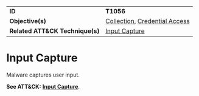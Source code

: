 |||
|---------|------------------------|
|**ID**|**T1056**|
|**Objective(s)**|[Collection](https://github.com/MAECProject/malware-behaviors/tree/master/collection), [Credential Access](https://github.com/MAECProject/malware-behaviors/tree/master/credential-access)|
|**Related ATT&CK Technique(s)**|[Input Capture](https://attack.mitre.org/techniques/T1056/)|

Input Capture
=============
Malware captures user input.

**See ATT&CK:** [**Input Capture**](https://attack.mitre.org/techniques/T1056/).
